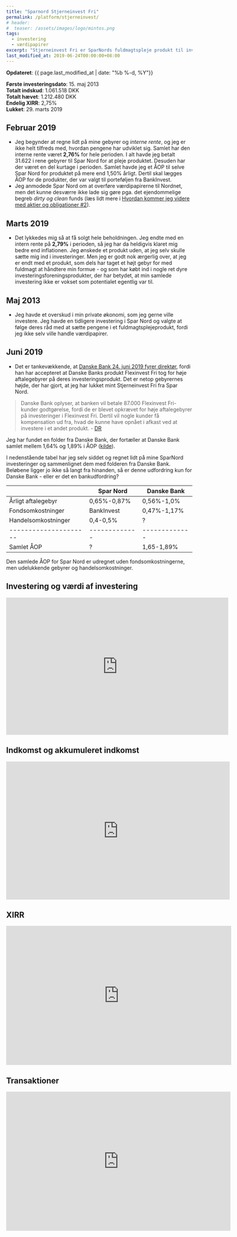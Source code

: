```yaml
---
title: "Sparnord Stjerneinvest Fri"
permalink: /platform/stjerneinvest/
# header:
#  teaser: /assets/images/logo/mintos.png
tags:
  - investering
  - værdipapirer
excerpt: "Stjerneinvest Fri er SparNords fuldmagtspleje produkt til investering af frie midler."
last_modified_at: 2019-06-24T00:00:00+08:00
---
```


**Opdateret**: {{ page.last_modified_at | date: "%b %-d, %Y"}}

**Første investeringsdato**: 15. maj 2013  
**Totalt indskud**: 1.061.518 DKK  
**Totalt hævet**: 1.212.480 DKK  
**Endelig XIRR**: 2,75%  
**Lukket**: 29. marts 2019

## Februar 2019

- Jeg begynder at regne lidt på mine gebyrer og _interne rente_, og jeg er ikke helt tilfreds med, hvordan pengene har udviklet sig. Samlet har den interne rente været **2,76%** for hele perioden. I alt havde jeg betalt 31.622  i rene gebyrer til Spar Nord for at pleje produktet. Desuden har der været en del kurtage i perioden. Samlet havde jeg et ÅOP til selve Spar Nord for produktet på mere end 1,50% årligt. Dertil skal lægges ÅOP for de produkter, der var valgt til porteføljen fra BankInvest.
- Jeg anmodede Spar Nord om at overføre værdipapirerne til Nordnet, men det kunne desværre ikke lade sig gøre pga. det ejendommelige begreb _dirty og clean_ funds (læs lidt mere i [Hvordan kommer jeg videre med aktier og obligationer #2](/investering-vol2/)).

## Marts 2019

- Det lykkedes mig så at få solgt hele beholdningen. Jeg endte med en intern rente på **2,79%** i perioden, så jeg har da heldigvis klaret mig bedre end inflationen. Jeg ønskede et produkt uden, at jeg selv skulle sætte mig ind i investeringer. Men jeg er godt nok ærgerlig over, at jeg er endt med et produkt, som dels har taget et højt gebyr for med fuldmagt at håndtere min formue - og som har købt ind i nogle ret dyre investeringsforeningsprodukter, der har betydet, at min samlede investering ikke er vokset som potentialet egentlig var til.

## Maj 2013

- Jeg havde et overskud i min private økonomi, som jeg gerne ville investere. Jeg havde en tidligere investering i Spar Nord og valgte at følge deres råd med at sætte pengene i et fuldmagtsplejeprodukt, fordi jeg ikke selv ville handle værdipapirer.

## Juni 2019

- Det er tankevækkende, at [Danske Bank 24. juni 2019 fyrer direktør](https://www.dr.dk/nyheder/penge/danske-banks-bestyrelse-fyrer-direktoer), fordi han har accepteret at Danske Banks produkt Flexinvest Fri tog for høje aftalegebyrer på deres investeringsprodukt. Det er netop gebyrernes højde, der har gjort, at jeg har lukket mint Stjerneinvest Fri fra Spar Nord.

> Danske Bank oplyser, at banken vil betale 87.000 Flexinvest Fri-kunder godtgørelse, fordi de er blevet opkrævet for høje aftalegebyrer på investeringer i Flexinvest Fri. Dertil vil nogle kunder få kompensation ud fra, hvad de kunne have opnået i afkast ved at investere i et andet produkt. - [DR](https://www.dr.dk/nyheder/penge/danske-banks-bestyrelse-fyrer-direktoer)

Jeg har fundet en folder fra Danske Bank, der fortæller at Danske Bank samlet mellem 1,64% og 1,89% i ÅOP ([kilde](/assets/pdf/flexinvest.pdf)).

I nedenstående tabel har jeg selv siddet og regnet lidt på mine SparNord investeringer og sammenlignet dem med folderen fra Danske Bank. Beløbene ligger jo ikke så langt fra hinanden, så er denne udfordring kun for Danske Bank - eller er det en bankudfordring?

|                     | Spar Nord   | Danske Bank |
|---------------------|-------------|-------------|
| Årligt aftalegebyr  | 0,65%-0,87% | 0,56%-1,0%  |
| Fondsomkostninger   | BankInvest  | 0,47%-1,17% |
| Handelsomkostninger | 0,4-0,5%    | ?           |
|---------------------|-------------|-------------|
| Samlet ÅOP          | ?           | 1,65-1,89%  |

Den samlede ÅOP for Spar Nord er udregnet uden fondsomkostningerne, men udelukkende gebyrer og handelsomkostninger.

## Investering og værdi af investering

<iframe width="601" height="371" seamless frameborder="0" scrolling="no" src="https://docs.google.com/spreadsheets/d/e/2PACX-1vQKZZbdj1cM5A4yCXjtjhxowXHoMhioXI-OR-mEPmmGgqQhcSr250VUM8SGVvRkWZziWUYleizmqAC2/pubchart?oid=495029682&amp;format=image"></iframe>

## Indkomst og akkumuleret indkomst

<iframe width="605" height="373" seamless frameborder="0" scrolling="no" src="https://docs.google.com/spreadsheets/d/e/2PACX-1vQKZZbdj1cM5A4yCXjtjhxowXHoMhioXI-OR-mEPmmGgqQhcSr250VUM8SGVvRkWZziWUYleizmqAC2/pubchart?oid=506516787&amp;format=image"></iframe>

## XIRR

<iframe width="609" height="376" seamless frameborder="0" scrolling="no" src="https://docs.google.com/spreadsheets/d/e/2PACX-1vQKZZbdj1cM5A4yCXjtjhxowXHoMhioXI-OR-mEPmmGgqQhcSr250VUM8SGVvRkWZziWUYleizmqAC2/pubchart?oid=1451160586&amp;format=image"></iframe>

## Transaktioner

<iframe width="607" height="376" seamless frameborder="0" scrolling="no" src="https://docs.google.com/spreadsheets/d/e/2PACX-1vQKZZbdj1cM5A4yCXjtjhxowXHoMhioXI-OR-mEPmmGgqQhcSr250VUM8SGVvRkWZziWUYleizmqAC2/pubchart?oid=1163475303&amp;format=image"></iframe>
